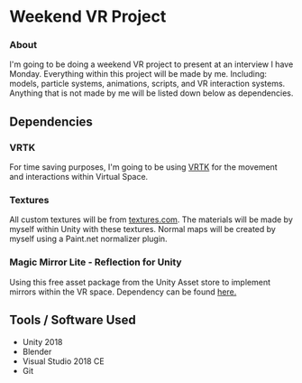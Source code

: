 # Weekend VR Project

### About

I'm going to be doing a weekend VR project to present at an interview I have Monday. Everything within this project will be made by me. Including: models, particle systems, animations, scripts, and VR interaction systems. Anything that is not made by me will be listed down below as dependencies.

## Dependencies

### VRTK

For time saving purposes, I'm going to be using [VRTK](https://vrtoolkit.readme.io/) for the movement and interactions within Virtual Space. 

### Textures

All custom textures will be from [textures.com](https://textures.com/). The materials will be made by myself within Unity with these textures. Normal maps will be created by myself using a Paint.net normalizer plugin.

### Magic Mirror Lite - Reflection for Unity

Using this free asset package from the Unity Asset store to implement mirrors within the VR space. Dependency can be found [here.](https://assetstore.unity.com/packages/tools/particles-effects/magic-mirror-lite-reflection-for-unity-34824)

## Tools / Software Used

* Unity 2018
* Blender
* Visual Studio 2018 CE
* Git
